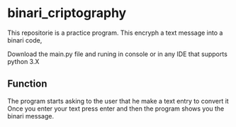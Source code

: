 # binari_criptography
This repositorie is a practice program. This encryph a text message into a binari code,

Download the main.py file and runing in console or in any IDE that supports python 3.X

## Function
The program starts asking to the user that he make a text entry to convert it
Once you enter your text press enter and then the program shows you the binari message.
